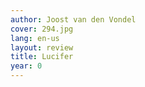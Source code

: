 ```yaml
---
author: Joost van den Vondel
cover: 294.jpg
lang: en-us
layout: review
title: Lucifer
year: 0
---
```


